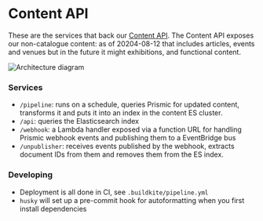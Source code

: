 # Content API

These are the services that back our [Content API](https://developers.wellcomecollection.org/api/content). The Content API exposes our non-catalogue content: as of 20204-08-12 that includes articles, events and venues but in the future it might exhibitions, and functional content.

![Architecture diagram](https://github.com/wellcomecollection/content-api/assets/4429247/b29a6bf5-f5af-426c-b827-550b84c5541c)

### Services

- `/pipeline`: runs on a schedule, queries Prismic for updated content, transforms it and puts it into an index in the content ES cluster.
- `/api`: queries the Elasticsearch index
- `/webhook`: a Lambda handler exposed via a function URL for handling Prismic webhook events and publishing them to a EventBridge bus
- `/unpublisher`: receives events published by the webhook, extracts document IDs from them and removes them from the ES index.

### Developing

- Deployment is all done in CI, see `.buildkite/pipeline.yml`
- `husky` will set up a pre-commit hook for autoformatting when you first install dependencies
